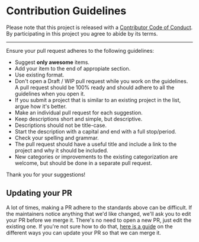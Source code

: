 # Contribution Guidelines

Please note that this project is released with a
[Contributor Code of Conduct](code-of-conduct.md). By participating in this
project you agree to abide by its terms.

---

Ensure your pull request adheres to the following guidelines:

- Suggest **only awesome** items.
- Add your item to the end of appropiate section.
- Use existing format.
- Don't open a Draft / WIP pull request while you work on the guidelines. A pull request should be 100% ready and should adhere to all the guidelines when you open it.
- If you submit a project that is similar to an existing project in the list, argue how it's better.
- Make an individual pull request for each suggestion.
- Keep descriptions short and simple, but descriptive.
- Descriptions should not be title-case.
- Start the description with a capital and end with a full stop/period.
- Check your spelling and grammar.
- The pull request should have a useful title and include a link to the project and why it should be included.
- New categories or improvements to the existing categorization are welcome, but should be done in a separate pull request.

Thank you for your suggestions!


## Updating your PR

A lot of times, making a PR adhere to the standards above can be difficult.
If the maintainers notice anything that we'd like changed, we'll ask you to
edit your PR before we merge it. There's no need to open a new PR, just edit
the existing one. If you're not sure how to do that,
[here is a guide](https://github.com/RichardLitt/knowledge/blob/master/github/amending-a-commit-guide.md)
on the different ways you can update your PR so that we can merge it.

